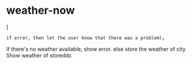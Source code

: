 # weather-now

<!-- get user input of city they want weather results from -->

<!-- Get weather for the city the user inputs -->]
    if error, then let the user know that there was a probleml;
If there's no weather available, show error.
    else store the weather of city
    Show weather of storeddc
